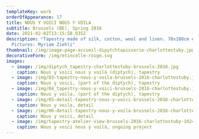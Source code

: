 ```yaml
---
templateKey: work
orderOfAppearance: 17
title: NOUS Y VOICI NOUS Y VOILA
subtitle: Brussels (BE), Spring 2016
date: 2021-02-02T13:15:58.935Z
description: "Tapestry made of silk, cotton, wool and linen. 70x100cm each.
  Pictures: Myriam Ziehli"
thumbnail: /img/image-page-accueil-dipytchtapisserie-charlottestuby.jpg
decorativeForm: /img/etincelle-rouge.svg
images:
  - image: /img/diptych_tapestry-charlottestuby-brussels-2016.jpg
    caption: Nous y voici nous y voilà (diptych), tapestry
  - image: /img/03-tapestry-nous-y-voila-brussels-2016-charlottestuby.jpg
    caption: Nous y voici, (part of the diptych), tapestry
  - image: /img/04_tapestry-nous-y-voici-brussels-2016-charlottestuby.jpg
    caption: Nous y voila, (part of the diptych), tapestry
  - image: /img/05-detail-tapestry-nous-y-voici-brussels-2016-charlottestuby.jpg
    caption: Nous y voila, detail
  - image: /img/06-detail-tapestry-nous-y-voila-brussels-2016-charlottestuby.jpg
    caption: Nous y voici, detail
  - image: /img/tapestry-atelier-view-brussels-2016-charlottestuby-1024.jpg
    caption: Nous y voici nous y voilà, ongoing project
---
```


